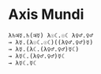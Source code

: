# Axis Mundi
```
λ♄♃☿.♄(♃☿) λ☉☾.☉☾ λ♀♂.♀♂
→ λ☿.(λ☉☾.☉☾)((λ♀♂.♀♂)☿)
→ λ☿.(λ☾.(λ♀♂.♀♂)☿☾)
→ λ☿☾.(λ♀♂.♀♂)☿☾
→ λ☿☾.☿☾
```

